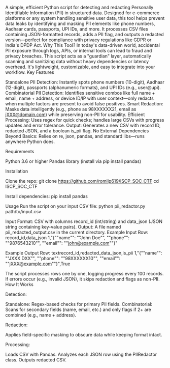 A simple, efficient Python script for detecting and redacting Personally Identifiable Information (PII) in structured data. Designed for e-commerce platforms or any system handling sensitive user data, this tool helps prevent data leaks by identifying and masking PII elements like phone numbers, Aadhaar cards, passports, UPI IDs, and more. It processes CSV files containing JSON-formatted records, adds a PII flag, and outputs a redacted version—perfect for compliance with privacy regulations like GDPR or India's DPDP Act.
Why This Tool?
In today's data-driven world, accidental PII exposure through logs, APIs, or internal tools can lead to fraud and privacy breaches. This script acts as a "guardian" layer, automatically scanning and sanitizing data without heavy dependencies or latency overhead. It's lightweight, customizable, and easy to integrate into your workflow.
Key Features

Standalone PII Detection: Instantly spots phone numbers (10-digit), Aadhaar (12-digit), passports (alphanumeric formats), and UPI IDs (e.g., user@upi).
Combinatorial PII Detection: Identifies sensitive combos like full name + email, name + address, or device ID/IP with user context—only redacts when multiple factors are present to avoid false positives.
Smart Redaction: Masks data intelligently (e.g., phone as 98XXXXXX21, email as jXXX@domain.com) while preserving non-PII for usability.
Efficient Processing: Uses regex for quick checks; handles large CSVs with progress updates and error tolerance.
Output: Generates a new CSV with record ID, redacted JSON, and a boolean is_pii flag.
No External Dependencies Beyond Basics: Relies on re, json, pandas, and standard libs—runs anywhere Python does.

Requirements

Python 3.6 or higher
Pandas library (install via pip install pandas)

Installation

Clone the repo:
git clone https://github.com/romilp619/ISCP_SOC_CTF
cd ISCP_SOC_CTF

Install dependencies:
pip install pandas


Usage
Run the script on your input CSV file:
python pii_redactor.py path/to/input.csv

Input Format: CSV with columns record_id (int/string) and data_json (JSON string containing key-value pairs).
Output: A file named pii_redacted_output.csv in the current directory.
Example Input Row:
record_id,data_json
1,"{""name"": ""John Doe"", ""phone"": ""9876543210"", ""email"": ""john@example.com""}"

Example Output Row:
textrecord_id,redacted_data_json,is_pii
1,"{""name"": ""JXXX DXX"", ""phone"": ""98XXXXXX10"", ""email"": ""jXXX@example.com""}",True


The script processes rows one by one, logging progress every 100 records. If errors occur (e.g., invalid JSON), it skips redaction and flags as non-PII.
How It Works

Detection:

Standalone: Regex-based checks for primary PII fields.
Combinatorial: Scans for secondary fields (name, email, etc.) and only flags if 2+ are combined (e.g., name + address).


Redaction:

Applies field-specific masking to obscure data while keeping format intact.


Processing:

Loads CSV with Pandas.
Analyzes each JSON row using the PIIRedactor class.
Outputs redacted CSV.




